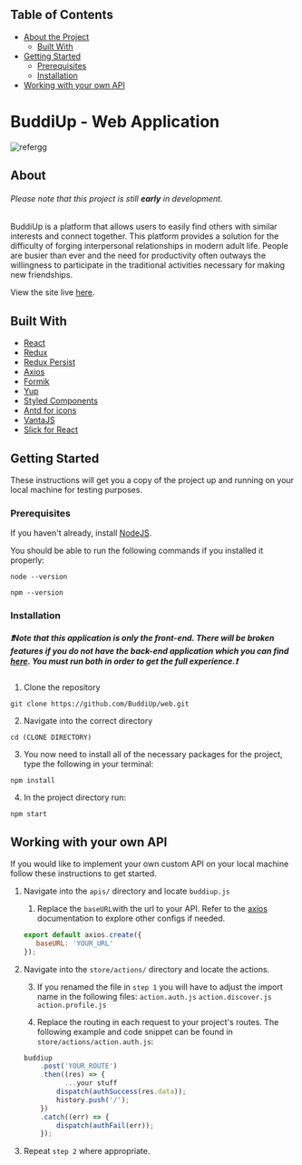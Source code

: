 ## Table of Contents

* [About the Project](#about)
  * [Built With](#built-with)
* [Getting Started](#getting-started)
  * [Prerequisites](#prerequisites)
  * [Installation](#installation)
* [Working with your own API](#working-with-your-own-api)


# BuddiUp - Web Application
![refergg](https://media.giphy.com/media/ehItJrO23KHESUBNdi/giphy.gif)

## About
###### Please note that this project is still **early** in development. 
BuddiUp is a platform that allows users to easily find others with similar interests and connect together. This platform provides a solution for the difficulty of forging interpersonal relationships in modern adult life. People are busier than ever and the need for productivity often outways the willingness to participate in the traditional activities necessary for making new friendships.

View the site live [here](https://www.buddiup.co/).

## Built With

* [React](https://reactjs.org/)
* [Redux](https://redux.js.org/)
* [Redux Persist](https://github.com/rt2zz/redux-persist)
* [Axios](https://www.npmjs.com/package/axios)
* [Formik](https://jaredpalmer.com/formik)
* [Yup](https://github.com/jquense/yup)
* [Styled Components](https://styled-components.com/)
* [Antd for icons](https://ant.design/)
* [VantaJS](https://www.vantajs.com/)
* [Slick for React](https://www.npmjs.com/package/react-slick)

## Getting Started

These instructions will get you a copy of the project up and running on your local machine for testing purposes.

### Prerequisites
If you haven't already, install [NodeJS](https://nodejs.org/en/download/).

You should be able to run the following commands if you installed it properly:

```
node --version

npm --version
```

### Installation
#####  ❗️Note that this application is only the front-end. There will be broken features if you do not have the back-end application which you can find [here](https://github.com/BuddiUp/backend). You must run both in order to get the full experience.❗️

1. Clone the repository

```
git clone https://github.com/BuddiUp/web.git
```

2. Navigate into the correct directory

```
cd (CLONE DIRECTORY)
```

3. You now need to install all of the necessary packages for the project, type the following in your terminal:

```
npm install
```

4. In the project directory run:

```
npm start
```

## Working with your own API
If you would like to implement your own custom API on your local machine follow these instructions to get started.

1. Navigate into the ```apis/``` directory and locate ```buddiup.js```
	1. Replace the ```baseURL```with the url to your API. Refer to the [axios](https://github.com/axios/axios) documentation to explore other configs if needed.
	```javascript
	export default axios.create({
       baseURL: 'YOUR_URL'
	});
	```
	
2. Navigate into the ```store/actions/``` directory and locate the actions.

	3. If you renamed the file in ```step 1``` you will have to adjust the import name in the following files: ```action.auth.js``` ```action.discover.js``` ```action.profile.js```

	3. Replace the routing in each request to your project's routes.
	The following example and code snippet can be found in ```store/actions/action.auth.js```:
	```javascript
	buddiup
        .post('YOUR_ROUTE')
        .then((res) => {
        	  ...your stuff
            dispatch(authSuccess(res.data));
            history.push('/');
        })
        .catch((err) => {
            dispatch(authFail(err));
        });
	```
3. Repeat ```step 2``` where appropriate.
